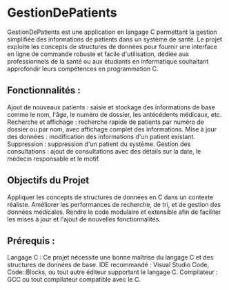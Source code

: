 # GestionDePatients
GestionDePatients est une application en langage C permettant la gestion simplifiée des informations de patients dans un système de santé. Le projet exploite les concepts de structures de données pour fournir une interface en ligne de commande robuste et facile d'utilisation, dédiée aux professionnels de la santé ou aux étudiants en informatique souhaitant approfondir leurs compétences en programmation C.

## Fonctionnalités :
Ajout de nouveaux patients : saisie et stockage des informations de base comme le nom, l'âge, le numéro de dossier, les antécédents médicaux, etc.
Recherche et affichage : recherche rapide de patients par numéro de dossier ou par nom, avec affichage complet des informations.
Mise à jour des données : modification des informations d'un patient existant.
Suppression : suppression d'un patient du système.
Gestion des consultations : ajout de consultations avec des détails sur la date, le médecin responsable et le motif.

## Objectifs du Projet
Appliquer les concepts de structures de données en C dans un contexte réaliste.
Améliorer les performances de recherche, de tri, et de gestion des données médicales.
Rendre le code modulaire et extensible afin de faciliter les mises à jour et l'ajout de nouvelles fonctionnalités.

## Prérequis :
Langage C : Ce projet nécessite une bonne maîtrise du langage C et des structures de données de base.
IDE recommandé : Visual Studio Code, Code::Blocks, ou tout autre éditeur supportant le langage C.
Compilateur : GCC ou tout compilateur compatible avec le C.


